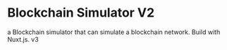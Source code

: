 # Blockchain Simulator V2
a Blockchain simulator that can simulate a blockchain network. Build with Nuxt.js. v3
